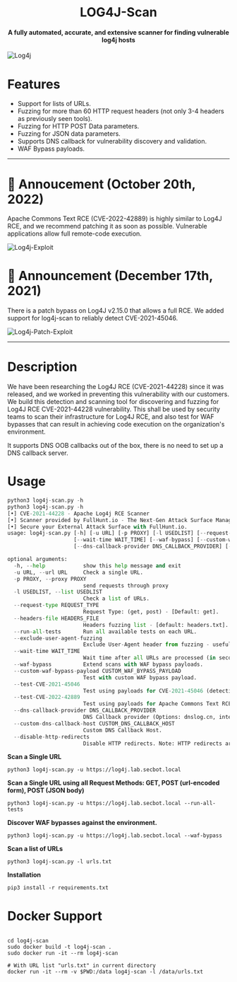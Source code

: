 <h1 align="center"><b>LOG4J-Scan</b></h1>
<h4 align="center">A fully automated, accurate, and extensive scanner for finding vulnerable log4j hosts</h4>

![Log4j](https://user-images.githubusercontent.com/90478603/198680895-056b27f9-43a1-4780-83f2-6e6eb3905f41.png)

# __Features__

- Support for lists of URLs.
- Fuzzing for more than 60 HTTP request headers (not only 3-4 headers as previously seen tools).
- Fuzzing for HTTP POST Data parameters.
- Fuzzing for JSON data parameters.
- Supports DNS callback for vulnerability discovery and validation.
- WAF Bypass payloads.

---

# 🚨 Annoucement (October 20th, 2022)

Apache Commons Text RCE (CVE-2022-42889) is highly similar to Log4J RCE, and we recommend patching it as soon as possible. Vulnerable applications allow full remote-code execution.

![Log4j-Exploit](https://user-images.githubusercontent.com/90478603/198680895-056b27f9-43a1-4780-83f2-6e6eb3905f41.png)

# 🚨 Announcement (December 17th, 2021)

There is a patch bypass on Log4J v2.15.0 that allows a full RCE. We added support for log4j-scan to reliably detect CVE-2021-45046.

![Log4j-Patch-Exploit](https://user-images.githubusercontent.com/90478603/198681531-55249f02-b3a3-425e-8815-b5cef0e2bfdb.png)

---

# __Description__

We have been researching the Log4J RCE (CVE-2021-44228) since it was released, and we worked in preventing this vulnerability with our customers. We build this detection and scanning tool for discovering and fuzzing for Log4J RCE CVE-2021-44228 vulnerability. This shall be used by security teams to scan their infrastructure for Log4J RCE, and also test for WAF bypasses that can result in achieving code execution on the organization's environment.

It supports DNS OOB callbacks out of the box, there is no need to set up a DNS callback server.

# __Usage__

```python
python3 log4j-scan.py -h
python3 log4j-scan.py -h
[•] CVE-2021-44228 - Apache Log4j RCE Scanner
[•] Scanner provided by FullHunt.io - The Next-Gen Attack Surface Management Platform.
[•] Secure your External Attack Surface with FullHunt.io.
usage: log4j-scan.py [-h] [-u URL] [-p PROXY] [-l USEDLIST] [--request-type REQUEST_TYPE] [--headers-file HEADERS_FILE] [--run-all-tests] [--exclude-user-agent-fuzzing]
                     [--wait-time WAIT_TIME] [--waf-bypass] [--custom-waf-bypass-payload CUSTOM_WAF_BYPASS_PAYLOAD] [--test-CVE-2021-45046] [--test-CVE-2022-42889]
                     [--dns-callback-provider DNS_CALLBACK_PROVIDER] [--custom-dns-callback-host CUSTOM_DNS_CALLBACK_HOST] [--disable-http-redirects]

optional arguments:
  -h, --help            show this help message and exit
  -u URL, --url URL     Check a single URL.
  -p PROXY, --proxy PROXY
                        send requests through proxy
  -l USEDLIST, --list USEDLIST
                        Check a list of URLs.
  --request-type REQUEST_TYPE
                        Request Type: (get, post) - [Default: get].
  --headers-file HEADERS_FILE
                        Headers fuzzing list - [default: headers.txt].
  --run-all-tests       Run all available tests on each URL.
  --exclude-user-agent-fuzzing
                        Exclude User-Agent header from fuzzing - useful to bypass weak checks on User-Agents.
  --wait-time WAIT_TIME
                        Wait time after all URLs are processed (in seconds) - [Default: 5].
  --waf-bypass          Extend scans with WAF bypass payloads.
  --custom-waf-bypass-payload CUSTOM_WAF_BYPASS_PAYLOAD
                        Test with custom WAF bypass payload.
  --test-CVE-2021-45046
                        Test using payloads for CVE-2021-45046 (detection payloads).
  --test-CVE-2022-42889
                        Test using payloads for Apache Commons Text RCE (CVE-2022-42889).
  --dns-callback-provider DNS_CALLBACK_PROVIDER
                        DNS Callback provider (Options: dnslog.cn, interact.sh) - [Default: interact.sh].
  --custom-dns-callback-host CUSTOM_DNS_CALLBACK_HOST
                        Custom DNS Callback Host.
  --disable-http-redirects
                        Disable HTTP redirects. Note: HTTP redirects are useful as it allows the payloads to have a higher chance of reaching vulnerable systems.
```

__Scan a Single URL__

```shell
python3 log4j-scan.py -u https://log4j.lab.secbot.local
```

__Scan a Single URL using all Request Methods: GET, POST (url-encoded form), POST (JSON body)__

```shell
python3 log4j-scan.py -u https://log4j.lab.secbot.local --run-all-tests
```

__Discover WAF bypasses against the environment.__

```shell
python3 log4j-scan.py -u https://log4j.lab.secbot.local --waf-bypass
```

__Scan a list of URLs__

```shell
python3 log4j-scan.py -l urls.txt
```

__Installation__

```
pip3 install -r requirements.txt
```

# __Docker Support__

```shell

cd log4j-scan
sudo docker build -t log4j-scan .
sudo docker run -it --rm log4j-scan

# With URL list "urls.txt" in current directory
docker run -it --rm -v $PWD:/data log4j-scan -l /data/urls.txt
```
